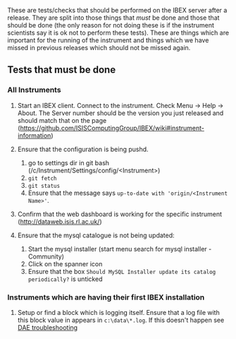 These are tests/checks that should be performed on the IBEX server after a release. They are split into those things that *must* be done and those that should be done (the only reason for not doing these is if the instrument scientists say it is ok not to perform these tests). These are things which are important for the running of the instrument and things which we have missed in previous releases which should not be missed again.

## Tests that must be done

### All Instruments

1. Start an IBEX client. Connect to the instrument. Check Menu -> Help -> About. The Server number should be the version you just released and should match that on the page (https://github.com/ISISComputingGroup/IBEX/wiki#instrument-information)

1. Ensure that the configuration is being pushd. 
    1. go to settings dir in git bash (/c/Instrument/Settings/config/\<Instrument\>)
    1. `git fetch`
    1. `git status`
    1. Ensure that the message says `up-to-date with 'origin/<Instrument Name>'`.
1. Confirm that the web dashboard is working for the specific instrument (http://dataweb.isis.rl.ac.uk/)
1. Ensure that the mysql catalogue is not being updated:
    1. Start the mysql installer (start menu search for mysql installer - Community)
    1. Click on the spanner icon
    1. Ensure that the box `Should MySQL Installer update its catalog periodically?` is unticked

### Instruments which are having their first IBEX installation
1. Setup or find a block which is logging itself. Ensure that a log file with this block value in appears in `c:\data\*.log`. If this doesn't happen see [DAE troubleshooting](DAE-Trouble-Shooting)